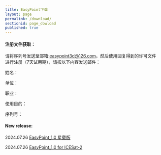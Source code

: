 ```yaml
---
title: EasyPoint下载
layout: page
permalink: /download/
sectionid: page_dowload
published: true
---
```

#### 注册文件获取：
请将序列号发送至邮箱:easypoint3d@126.com，然后使用回复得到的许可文件进行注册（7天试用期），请按以下内容发送邮件：

姓名：

单位：

职业：

使用目的：

序列号：

#### New release:

2024.07.26 [EasyPoint_1.0 星载版](https://pan.baidu.com/s/1cqHaLrX53zOLAzpnWskDJw?pwd=6bay)

2024.07.26 [EasyPoint_1.0 for ICESat-2](https://drive.google.com/file/d/1FNtM_bLH_kE3xoieh1sWGyFm6QtSwR9Y/view?usp=sharing)
